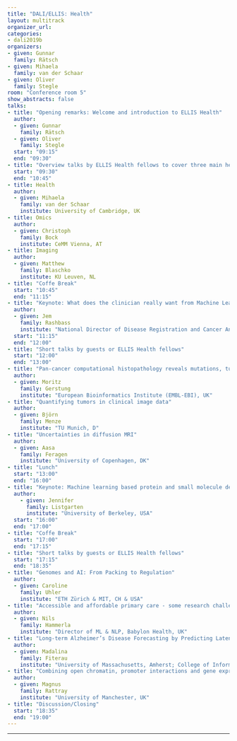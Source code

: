```yaml
---
title: "DALI/ELLIS: Health"
layout: multitrack
organizer_url:
categories:
- dali2019b
organizers:
- given: Gunnar
  family: Rätsch
- given: Mihaela
  family: van der Schaar
- given: Oliver
  family: Stegle
room: "Conference room 5"
show_abstracts: false
talks:
- title: "Opening remarks: Welcome and introduction to ELLIS Health"
  author:
  - given: Gunnar
    family: Rätsch
  - given: Oliver
    family: Stegle
  start: "09:15"
  end: "09:30"
- title: "Overview talks by ELLIS Health fellows to cover three main health application areas"
  start: "09:30"
  end: "10:45"
- title: Health
  author:
  - given: Mihaela
    family: van der Schaar
    institute: University of Cambridge, UK
- title: Omics
  author:
  - given: Christoph
    family: Bock
    institute: CeMM Vienna, AT
- title: Imaging
  author:
  - given: Matthew
    family: Blaschko
    institute: KU Leuven, NL
- title: "Coffe Break"
  start: "10:45"
  end: "11:15"
- title: "Keynote: What does the clinician really want from Machine Learning?"
  author:
  - given: Jem
    family: Rashbass
    institute: "National Director of Disease Registration and Cancer Analysis, UK"
  start: "11:15"
  end: "12:00"
- title: "Short talks by guests or ELLIS Health fellows"
  start: "12:00"
  end: "13:00"
- title: "Pan-cancer computational histopathology reveals mutations, tumor composition and prognosis"
  author:
  - given: Moritz
    family: Gerstung
    institute: "European Bioinformatics Institute (EMBL-EBI), UK"
- title: "Quantifying tumors in clinical image data"
  author:
  - given: Björn
    family: Menze
    institute: "TU Munich, D"
- title: "Uncertainties in diffusion MRI"
  author:
  - given: Aasa
    family: Feragen
    institute: "University of Copenhagen, DK"
- title: "Lunch"
  start: "13:00"
  end: "16:00"
- title: "Keynote: Machine learning based protein and small molecule design"
  author:
    - given: Jennifer
      family: Listgarten
      institute: "University of Berkeley, USA"
  start: "16:00"
  end: "17:00"
- title: "Coffe Break"
  start: "17:00"
  end: "17:15"
- title: "Short talks by guests or ELLIS Health fellows"
  start: "17:15"
  end: "18:35"
- title: "Genomes and AI: From Packing to Regulation"
  author:
  - given: Caroline
    family: Uhler
    institute: "ETH Zürich & MIT, CH & USA"
- title: "Accessible and affordable primary care - some research challenges"
  author:
  - given: Nils
    family: Hammerla
    institute: "Director of ML & NLP, Babylon Health, UK"
- title: "Long-term Alzheimer’s Disease Forecasting by Predicting Latent Representations"
  author:
  - given: Madalina
    family: Fiterau
    institute: "University of Massachusetts, Amherst; College of Information and Computer Sciences, USA"
- title: "Combining open chromatin, promoter interactions and gene expression to link GWAS SNPs with causal genes"
  author:
  - given: Magnus
    family: Rattray
    institute: "University of Manchester, UK"
- title: "Discussion/Closing"
  start: "18:35"
  end: "19:00"
---
```

---
